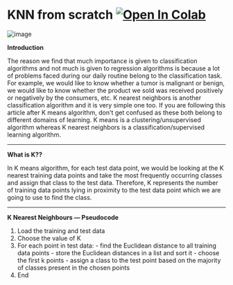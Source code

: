 # KNN from scratch [![Open In Colab](https://colab.research.google.com/assets/colab-badge.svg)](https://colab.research.google.com/drive/1DE_UIYWdnKAk56DPfZGd1AK7APCgrGsL?usp=sharing)

![image](https://user-images.githubusercontent.com/89921883/222410118-9fac734a-c4c3-4c61-bda1-b6003604bd5e.png)

**Introduction**

The reason we find that much importance is given to classification algorithms and not much is given to regression algorithms is because a lot of problems faced during our daily routine belong to the classification task. For example, we would like to know whether a tumor is malignant or benign, we would like to know whether the product we sold was received positively or negatively by the consumers, etc. K nearest neighbors is another classification algorithm and it is very simple one too. If you are following this article after K means algorithm, don't get confused as these both belong to different domains of learning. K means is a clustering/unsupervised algorithm whereas K nearest neighbors is a classification/supervised learning algorithm.



---
**What is K??**

In K means algorithm, for each test data point, we would be looking at the K nearest training data points and take the most frequently occurring classes and assign that class to the test data. Therefore, K represents the number of training data points lying in proximity to the test data point which we are going to use to find the class.


---

**K Nearest Neighbours — Pseudocode**
1. Load the training and test data 
2. Choose the value of K 
3. For each point in test data:
       - find the Euclidean distance to all training data points
       - store the Euclidean distances in a list and sort it 
       - choose the first k points 
       - assign a class to the test point based on the majority of      classes present in the chosen points
4. End 
